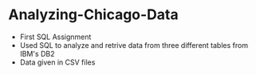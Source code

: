 # Analyzing-Chicago-Data
- First SQL Assignment
- Used SQL to analyze and retrive data from three different tables from IBM's DB2
- Data given in CSV files
